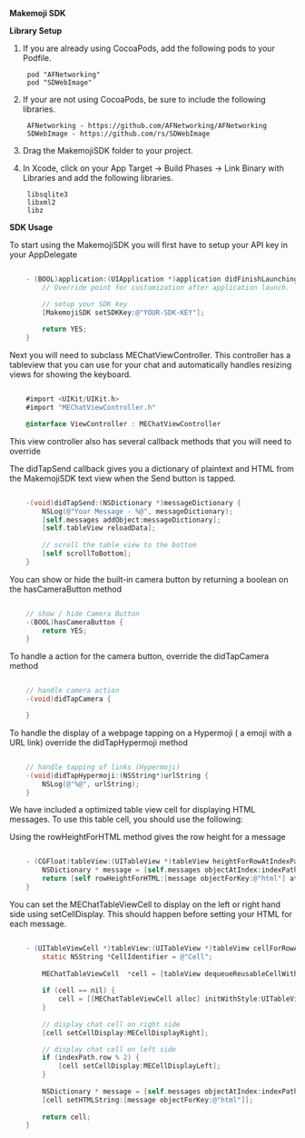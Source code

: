 **Makemoji SDK**

**Library Setup**

1. If you are already using CocoaPods, add the following pods to your Podfile.

		pod "AFNetworking"
		pod "SDWebImage"

2. If your are not using CocoaPods, be sure to include the following libraries.
		
		AFNetworking - https://github.com/AFNetworking/AFNetworking
		SDWebImage - https://github.com/rs/SDWebImage

3. Drag the MakemojiSDK folder to your project.

3. In Xcode, click on your App Target -> Build Phases -> Link Binary with Libraries and add the following libraries.

		libsqlite3
		libxml2
		libz

**SDK Usage**

To start using the MakemojiSDK you will first have to setup your API key in your AppDelegate 

```objectivec

	- (BOOL)application:(UIApplication *)application didFinishLaunchingWithOptions:(NSDictionary *)launchOptions {
	    // Override point for customization after application launch.

	    // setup your SDK key
	    [MakemojiSDK setSDKKey:@"YOUR-SDK-KEY"];
	    
	    return YES;
	}

```

Next you will need to subclass MEChatViewController. This controller has a tableview that you can use for your chat and automatically handles resizing views for showing the keyboard.

```objectivec

	#import <UIKit/UIKit.h>
	#import "MEChatViewController.h"

	@interface ViewController : MEChatViewController

```

This view controller also has several callback methods that you will need to override

The didTapSend callback gives you a dictionary of plaintext and HTML from the MakemojiSDK text view when the Send button is tapped.

```objectivec

	-(void)didTapSend:(NSDictionary *)messageDictionary {
	    NSLog(@"Your Message - %@", messageDictionary);
	    [self.messages addObject:messageDictionary];
	    [self.tableView reloadData];
	    
	    // scroll the table view to the bottom
	    [self scrollToBottom];
	}

```

You can show or hide the built-in camera button by returning a boolean on the hasCameraButton method

```objectivec

	// show / hide Camera Button
	-(BOOL)hasCameraButton {
	    return YES;
	}

```

To handle a action for the camera button, override the didTapCamera method

```objectivec

	// handle camera action
	-(void)didTapCamera {

	}

```

To handle the display of a webpage tapping on a Hypermoji ( a emoji with a URL link) override the didTapHypermoji method

```objectivec

	// handle tapping of links (Hypermoji)
	-(void)didTapHypermoji:(NSString*)urlString {
	    NSLog(@"%@", urlString);
	}

```

We have included a optimized table view cell for displaying HTML messages. To use this table cell, you should use the following:

Using the rowHeightForHTML method gives the row height for a message

```objectivec

	- (CGFloat)tableView:(UITableView *)tableView heightForRowAtIndexPath:(NSIndexPath *)indexPath {
	    NSDictionary * message = [self.messages objectAtIndex:indexPath.row];
	    return [self rowHeightForHTML:[message objectForKey:@"html"] atIndexPath:indexPath];
	}

```

You can set the MEChatTableViewCell to display on the left or right hand side using setCellDisplay. This should happen before setting your HTML for each message.

```objectivec

	- (UITableViewCell *)tableView:(UITableView *)tableView cellForRowAtIndexPath:(NSIndexPath *)indexPath {
	    static NSString *CellIdentifier = @"Cell";
	    
	    MEChatTableViewCell  *cell = [tableView dequeueReusableCellWithIdentifier:CellIdentifier];
	    
	    if (cell == nil) {
	        cell = [[MEChatTableViewCell alloc] initWithStyle:UITableViewCellStyleDefault reuseIdentifier:CellIdentifier];
	    }
	    
	    // display chat cell on right side
	    [cell setCellDisplay:MECellDisplayRight];

	    // display chat cell on left side
	    if (indexPath.row % 2) {
	        [cell setCellDisplay:MECellDisplayLeft];
	    }
	    
	    NSDictionary * message = [self.messages objectAtIndex:indexPath.row];
	    [cell setHTMLString:[message objectForKey:@"html"]];
	    
	    return cell;
	}

```

